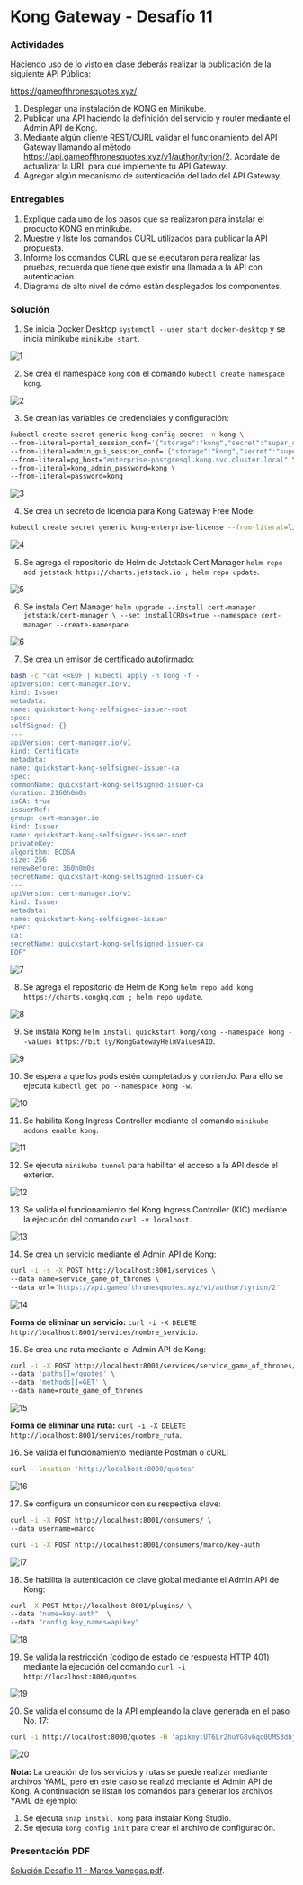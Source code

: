 # Kong Gateway - Desafío 11

### Actividades

Haciendo uso de lo visto en clase deberás realizar la publicación de la siguiente API Pública:

https://gameofthronesquotes.xyz/

1. Desplegar una instalación de KONG en Minikube.
2. Publicar una API haciendo la definición del servicio y router mediante el Admin API de Kong.
3. Mediante algún cliente REST/CURL validar el funcionamiento del API Gateway llamando al método https://api.gameofthronesquotes.xyz/v1/author/tyrion/2. Acordate de actualizar la URL para que implemente tu API Gateway.
4. Agregar algún mecanismo de autenticación del lado del API Gateway.

### Entregables

1. Explique cada uno de los pasos que se realizaron para instalar el producto KONG en minikube.
2. Muestre y liste los comandos CURL utilizados para publicar la API propuesta.
3. Informe los comandos CURL que se ejecutaron para realizar las pruebas, recuerda que tiene que existir una llamada a la API con autenticación.
4. Diagrama de alto nivel de cómo están desplegados los componentes.

### Solución

1. Se inicia Docker Desktop `systemctl --user start docker-desktop` y se inicia minikube `minikube start`.

![1](images/1.png)

2. Se crea el namespace `kong` con el comando `kubectl create namespace kong`.

![2](images/2.png)

3. Se crean las variables de credenciales y configuración:

```bash
kubectl create secret generic kong-config-secret -n kong \
--from-literal=portal_session_conf='{"storage":"kong","secret":"super_secret_salt_string","cookie_name":"portal_session","cookie_same_site":"Lax","cookie_secure":false}' \
--from-literal=admin_gui_session_conf='{"storage":"kong","secret":"super_secret_salt_string","cookie_name":"admin_session","cookie_same_site":"Lax","cookie_secure":false}' \
--from-literal=pg_host="enterprise-postgresql.kong.svc.cluster.local" \
--from-literal=kong_admin_password=kong \
--from-literal=password=kong
```

![3](images/3.png)

4. Se crea un secreto de licencia para Kong Gateway Free Mode:
    
```bash
kubectl create secret generic kong-enterprise-license --from-literal=license="'{}'" -n kong --dry-run=client -o yaml | kubectl apply -f -
```

![4](images/4.png)

5. Se agrega el repositorio de Helm de Jetstack Cert Manager `helm repo add jetstack https://charts.jetstack.io ; helm repo update`.

![5](images/5.png)

6. Se instala Cert Manager `helm upgrade --install cert-manager jetstack/cert-manager \ --set installCRDs=true --namespace cert-manager --create-namespace`.

![6](images/6.png)

7. Se crea un emisor de certificado autofirmado:

```bash
bash -c "cat <<EOF | kubectl apply -n kong -f -
apiVersion: cert-manager.io/v1
kind: Issuer
metadata:
name: quickstart-kong-selfsigned-issuer-root
spec:
selfSigned: {}
---
apiVersion: cert-manager.io/v1
kind: Certificate
metadata:
name: quickstart-kong-selfsigned-issuer-ca
spec:
commonName: quickstart-kong-selfsigned-issuer-ca
duration: 2160h0m0s
isCA: true
issuerRef:
group: cert-manager.io
kind: Issuer
name: quickstart-kong-selfsigned-issuer-root
privateKey:
algorithm: ECDSA
size: 256
renewBefore: 360h0m0s
secretName: quickstart-kong-selfsigned-issuer-ca
---
apiVersion: cert-manager.io/v1
kind: Issuer
metadata:
name: quickstart-kong-selfsigned-issuer
spec:
ca:
secretName: quickstart-kong-selfsigned-issuer-ca
EOF"
```

![7](images/7.png)

8. Se agrega el repositorio de Helm de Kong `helm repo add kong https://charts.konghq.com ; helm repo update`.

![8](images/8.png)

9. Se instala Kong `helm install quickstart kong/kong --namespace kong --values https://bit.ly/KongGatewayHelmValuesAIO`.

![9](images/9.png)

10. Se espera a que los pods estén completados y corriendo. Para ello se ejecuta `kubectl get po --namespace kong -w`.

![10](images/10.png)

11. Se habilita Kong Ingress Controller mediante el comando `minikube addons enable kong`.

![11](images/11.png)

12. Se ejecuta `minikube tunnel` para habilitar el acceso a la API desde el exterior.

![12](images/12.png)

13. Se valida el funcionamiento del Kong Ingress Controller (KIC) mediante la ejecución del comando `curl -v localhost`.

![13](images/13.png)

14. Se crea un servicio mediante el Admin API de Kong:

```bash
curl -i -s -X POST http://localhost:8001/services \
--data name=service_game_of_thrones \
--data url='https://api.gameofthronesquotes.xyz/v1/author/tyrion/2'
```

![14](images/14.png)

**Forma de eliminar un servicio:** `curl -i -X DELETE http://localhost:8001/services/nombre_servicio`.

15. Se crea una ruta mediante el Admin API de Kong:

```bash
curl -i -X POST http://localhost:8001/services/service_game_of_thrones/routes \
--data 'paths[]=/quotes' \
--data 'methods[]=GET' \
--data name=route_game_of_thrones
```

![15](images/15.png)

**Forma de eliminar una ruta:** `curl -i -X DELETE http://localhost:8001/services/nombre_ruta`.

16. Se valida el funcionamiento mediante Postman o cURL:

```bash
curl --location 'http://localhost:8000/quotes'
```

![16](images/16.png)

17. Se configura un consumidor con su respectiva clave:

```bash
curl -i -X POST http://localhost:8001/consumers/ \
--data username=marco
```

```bash
curl -i -X POST http://localhost:8001/consumers/marco/key-auth
```

![17](images/17.png)

18. Se habilita la autenticación de clave global mediante el Admin API de Kong:

```bash
curl -X POST http://localhost:8001/plugins/ \
--data "name=key-auth"  \
--data "config.key_names=apikey"
```

![18](images/18.png)

19. Se valida la restricción (código de estado de respuesta HTTP 401) mediante la ejecución del comando `curl -i http://localhost:8000/quotes`.

![19](images/19.png)

20. Se valida el consumo de la API empleando la clave generada en el paso No. 17:

```bash
curl -i http://localhost:8000/quotes -H 'apikey:UT6Lr2huYG8v6qo0UMS3dhjxqzLDZN8W'
```

![20](images/20.png)

**Nota:** La creación de los servicios y rutas se puede realizar mediante archivos YAML, pero en este caso se realizó mediante el Admin API de Kong. A continuación se listan los comandos para generar los archivos YAML de ejemplo:

1. Se ejecuta `snap install kong` para instalar Kong Studio.
2. Se ejecuta `kong config init` para crear el archivo de configuración.

### Presentación PDF

[Solución Desafio 11 - Marco Vanegas.pdf](Solución_Desafio_11_-_Marco_Vanegas.pdf).